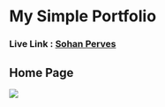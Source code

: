 # My Simple Portfolio

### Live Link : [Sohan Perves](https://mspsohan.netlify.app)

## Home Page

<div>
<img src="https://i.imgur.com/2onWzxN.png"/>
</div>
